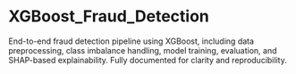 # XGBoost_Fraud_Detection
End-to-end fraud detection pipeline using XGBoost, including data preprocessing, class imbalance handling, model training, evaluation, and SHAP-based explainability. Fully documented for clarity and reproducibility.

